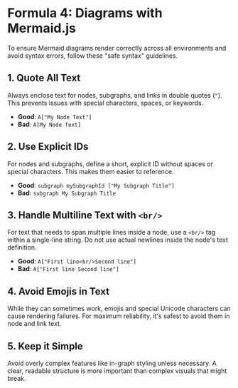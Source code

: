# Formula 4: Diagrams with Mermaid.js

To ensure Mermaid diagrams render correctly across all environments and avoid syntax errors, follow these "safe syntax" guidelines.

## 1. Quote All Text
Always enclose text for nodes, subgraphs, and links in double quotes (`"`). This prevents issues with special characters, spaces, or keywords.

*   **Good**: `A["My Node Text"]`
*   **Bad**: `A[My Node Text]`

## 2. Use Explicit IDs
For nodes and subgraphs, define a short, explicit ID without spaces or special characters. This makes them easier to reference.

*   **Good**: `subgraph mySubgraphId ["My Subgraph Title"]`
*   **Bad**: `subgraph My Subgraph Title`

## 3. Handle Multiline Text with `<br/>`
For text that needs to span multiple lines inside a node, use a `<br/>` tag within a single-line string. Do not use actual newlines inside the node's text definition.

*   **Good**: `A["First line<br/>Second line"]`
*   **Bad**: `A["First line
Second line"]`

## 4. Avoid Emojis in Text
While they can sometimes work, emojis and special Unicode characters can cause rendering failures. For maximum reliability, it's safest to avoid them in node and link text.

## 5. Keep it Simple
Avoid overly complex features like in-graph styling unless necessary. A clear, readable structure is more important than complex visuals that might break.
